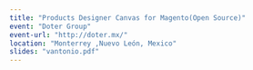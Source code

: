 ```yaml
---
title: "Products Designer Canvas for Magento(Open Source)"
event: "Doter Group"
event-url: "http://doter.mx/"
location: "Monterrey ,Nuevo León, Mexico"
slides: "vantonio.pdf"
---
```

